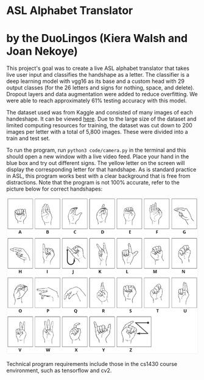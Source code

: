 # ASL Alphabet Translator 
# by the DuoLingos (Kiera Walsh and Joan Nekoye)

This project's goal was to create a live ASL alphabet translator that takes live user input and classifies the handshape as a letter. The classifier is a deep learning model with vgg16 as its base and a custom head with 29 output classes (for the 26 letters and signs for nothing, space, and delete). Dropout layers and data augmentation were added to reduce overfitting. We were able to reach approximately 61% testing accuracy with this model.

The dataset used was from Kaggle and consisted of many images of each handeshape. It can be viewed [here]([url](https://www.kaggle.com/datasets/grassknoted/asl-alphabet)). Due to the large size of the dataset and limited computing resources for training, the dataset was cut down to 200 images per letter with a total of 5,800 images. These were divided into a train and test set.

To run the program, run `python3 code/camera.py` in the terminal and this should open a new window with a live video feed. Place your hand in the blue box and try out different signs. The yellow letter on the screen will display the corresponding letter for that handshape. As is standard practice in ASL, this program works best with a clear background that is free from distractions. Note that the program is not 100% accurate, refer to the picture below for correct handshapes:

![chart of asl alphabet handshape](asl-abc.png)

Technical program requirements include those in the cs1430 course environment, such as tensorflow and cv2.
